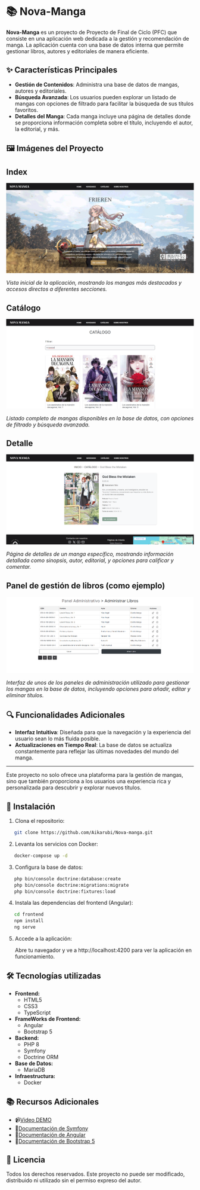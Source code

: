 # **📚 Nova-Manga**

**Nova-Manga** es un proyecto de Proyecto de Final de Ciclo (PFC) que consiste en una aplicación web dedicada a la gestión y recomendación de manga. La aplicación cuenta con una base de datos interna que permite gestionar libros, autores y editoriales de manera eficiente. 

## **✨ Características Principales**

- **Gestión de Contenidos**: Administra una base de datos de mangas, autores y editoriales.
- **Búsqueda Avanzada**: Los usuarios pueden explorar un listado de mangas con opciones de filtrado para facilitar la búsqueda de sus títulos favoritos.
- **Detalles del Manga**: Cada manga incluye una página de detalles donde se proporciona información completa sobre el título, incluyendo el autor, la editorial, y más.

## **🖼️ Imágenes del Proyecto**
## Index ##
![App Screenshot](/Documentation/screenshots/index.png)

*Vista inicial de la aplicación, mostrando los mangas más destacados y accesos directos a diferentes secciones.*

## Catálogo ##
![App Screenshot](/Documentation/screenshots/catalogo.png)

*Listado completo de mangas disponibles en la base de datos, con opciones de filtrado y búsqueda avanzada.*

## Detalle ##
![App Screenshot](/Documentation/screenshots/detalle.png)

*Página de detalles de un manga específico, mostrando información detallada como sinopsis, autor, editorial, y opciones para calificar y comentar.*

## Panel de gestión de libros (como ejemplo) ##
![App Screenshot](/Documentation/screenshots/panel1.png)

*Interfaz de unos de los paneles de administración utilizado para gestionar los mangas en la base de datos, incluyendo opciones para añadir, editar y eliminar títulos.*

## **🔍 Funcionalidades Adicionales**

- **Interfaz Intuitiva**: Diseñada para que la navegación y la experiencia del usuario sean lo más fluida posible.
- **Actualizaciones en Tiempo Real**: La base de datos se actualiza constantemente para reflejar las últimas novedades del mundo del manga.

---

Este proyecto no solo ofrece una plataforma para la gestión de mangas, sino que también proporciona a los usuarios una experiencia rica y personalizada para descubrir y explorar nuevos títulos.


## **🚀 Instalación**

1. Clona el repositorio:
   
```bash
   git clone https://github.com/Aikarubi/Nova-manga.git
```

2. Levanta los servicios con Docker:
```bash
   docker-compose up -d
```

3. Configura la base de datos:

```bash
   php bin/console doctrine:database:create
   php bin/console doctrine:migrations:migrate
   php bin/console doctrine:fixtures:load
```

4. Instala las dependencias del frontend (Angular):

```bash
   cd frontend
   npm install
   ng serve
```

5. Accede a la aplicación:

   Abre tu navegador y ve a http://localhost:4200 para ver la aplicación en funcionamiento.


## **🛠️ Tecnologías utilizadas**

- **Frontend:** 
   - HTML5
   - CSS3
   - TypeScript
- **FrameWorks de Frontend:**
   - Angular
   - Bootstrap 5
- **Backend:**
   - PHP 8
   - Symfony
   - Doctrine ORM
- **Base de Datos:**
   - MariaDB
- **Infraestructura:**
   - Docker
 
## **📚 Recursos Adicionales**

- 📹[Video DEMO](https://youtu.be/FjjiFQ8UDxQ)
- 📄[Documentación de Symfony](https://symfony.com/doc/current/index.html)
- 📄[Documentación de Angular](https://angular.io/docs)
- 📄[Documentación de Bootstrap 5](https://getbootstrap.com/docs/5.0/getting-started/introduction/)

## **📜 Licencia**

Todos los derechos reservados. Este proyecto no puede ser modificado, distribuido ni utilizado sin el permiso expreso del autor.

